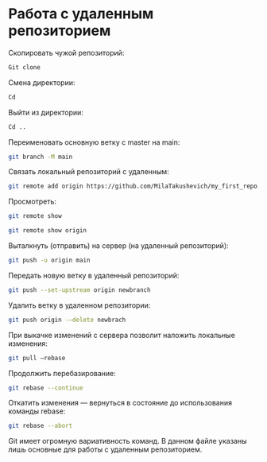 # Работа с удаленным репозиторием

Скопировать чужой репозиторий:
```sh
Git clone 
```
Смена директории:
```sh
Cd 
```
Выйти из директории:
```sh
Cd .. 
```
Переименовать основную ветку с master на main:
```sh
git branch -M main 
```
Связать локальный репозиторий с удаленным:
```sh
git remote add origin https://github.com/MilaTakushevich/my_first_repo.git 
```
Просмотреть:
```sh
git remote show 
```
```sh
git remote show origin
```
Выталкнуть (отправить) на сервер (на удаленный репозиторий):
```sh
git push -u origin main 
```
Передать новую ветку в удаленный репозиторий:
```sh
git push --set-upstream origin newbranch 
```
Удалить ветку в удаленном репозитории:
```sh
git push origin -–delete newbrach 
```
При выкачке изменений с сервера позволит наложить локальные изменения:
```sh
git pull –rebase 
```
Продолжить перебазирование:
```sh
git rebase --continue
```
Откатить изменения — вернуться в состояние до использования команды rebase:
```sh
git rebase --abort
```
Git имеет огромную вариативность команд. В данном файле указаны лишь основные для работы с удаленным репозиторием.